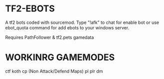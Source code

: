 # TF2-EBOTS

A tf2 bots coded with sourcemod.
Type "!afk" to chat for enable bot or use ebot_quota command for add ebots to your windows server.

Requires PathFollower & tf2.pets gamedata

# WORKINRG GAMEMODES
ctf
koth
cp (Non Attack/Defend Maps)
pl
plr
dm
